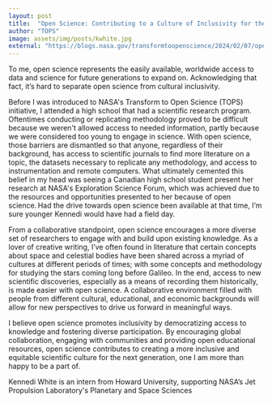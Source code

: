 ```yaml
---
layout: post
title:  "Open Science: Contributing to a Culture of Inclusivity for the Next Generation"
author: "TOPS"
image: assets/img/posts/kwhite.jpg
external: "https://blogs.nasa.gov/transformtoopenscience/2024/02/07/open-science-contributing-to-a-culture-of-inclusivity-for-the-next-generation/"
---
```

To me, open science represents the easily available, worldwide access to data and science for future generations to expand on. Acknowledging that fact, it’s hard to separate open science from cultural inclusivity. 

Before I was introduced to NASA's Transform to Open Science (TOPS) initiative, I attended a high school that had a scientific research program. Oftentimes conducting or replicating methodology proved to be difficult because we weren't allowed access to needed information, partly because we were considered too young to engage in science. With open science, those barriers are dismantled so that anyone, regardless of their background, has access to scientific journals to find more literature on a topic, the datasets necessary to replicate any methodology, and access to instrumentation and remote computers. What ultimately cemented this belief in my head was seeing a Canadian high school student present her research at NASA's Exploration Science Forum, which was achieved due to the resources and opportunities presented to her because of open science. Had the drive towards open science been available at that time, I’m sure younger Kennedi would have had a field day.

From a collaborative standpoint, open science encourages a more diverse set of researchers to engage with and build upon existing knowledge. As a lover of creative writing, I’ve often found in literature that certain concepts about space and celestial bodies have been shared across a myriad of cultures at different periods of times; with some concepts and methodology for studying the stars coming long before Galileo. In the end, access to new scientific discoveries, especially as a means of recording them historically, is made easier with open science. A collaborative environment filled with people from different cultural, educational, and economic backgrounds will allow for new perspectives to drive us forward in meaningful ways.  

I believe open science promotes inclusivity by democratizing access to knowledge and fostering diverse participation. By encouraging global collaboration, engaging with communities and providing open educational resources, open science contributes to creating a more inclusive and equitable scientific culture for the next generation, one I am more than happy to be a part of. 

Kennedi White is an intern from Howard University, supporting NASA’s Jet Propulsion Laboratory's Planetary and Space Sciences   